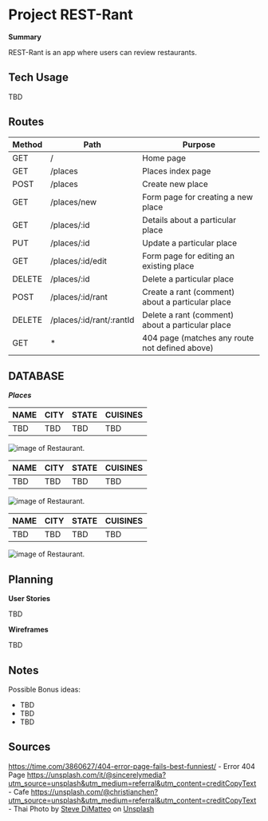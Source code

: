 # Project REST-Rant

**Summary**

REST-Rant is an app where users can review restaurants.

## Tech Usage

TBD

## Routes
|Method|Path|Purpose|
|---	|---	|---	|
| GET |  /	|  	Home page 	|
| GET	|  /places 	|  	Places index page 	|
| POST|  /places 	|  Create new place	|
| GET	|  /places/new 	|  Form page for creating a new place	|
| GET	|  /places/:id 	|  Details about a particular place	|
| PUT	|  /places/:id	|  Update a particular place	|
| GET |  /places/:id/edit 	|  Form page for editing an existing place	|
| DELETE |  /places/:id 	|  Delete a particular place	|
| POST |  /places/:id/rant 	| Create a rant (comment) about a particular place	|
| DELETE |  /places/:id/rant/:rantId 	|  Delete a rant (comment) about a particular place 	|
| GET |  * 	|  404 page (matches any route not defined above) 	| 

## DATABASE 

***Places***

| NAME | CITY | STATE | CUISINES |
|---|---|---|---|
|TBD|TBD|TBD|TBD|

![image of Restaurant.](https://picsum.photos/200/300)

| NAME | CITY | STATE | CUISINES |
|---|---|---|---|
|TBD|TBD|TBD|TBD|

![image of Restaurant.](https://picsum.photos/200/300?grayscale)

| NAME | CITY | STATE | CUISINES |
|---|---|---|---|
|TBD|TBD|TBD|TBD|

![image of Restaurant.](https://picsum.photos/200/300/?blur)


## Planning 

**User Stories**

TBD

**Wireframes**

TBD

## Notes 
Possible Bonus ideas:
- TBD
- TBD
- TBD

## Sources

https://time.com/3860627/404-error-page-fails-best-funniest/ - Error 404 Page
https://unsplash.com/it/@sincerelymedia?utm_source=unsplash&utm_medium=referral&utm_content=creditCopyText - Cafe
https://unsplash.com/@christianchen?utm_source=unsplash&utm_medium=referral&utm_content=creditCopyText - Thai
Photo by <a href="https://unsplash.com/@stevedimatteo?utm_source=unsplash&utm_medium=referral&utm_content=creditCopyText">Steve DiMatteo</a> on <a href="https://unsplash.com/photos/XexpAmSK_V8?utm_source=unsplash&utm_medium=referral&utm_content=creditCopyText">Unsplash</a>
  